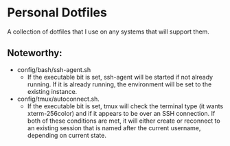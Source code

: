 # Personal Dotfiles

A collection of dotfiles that I use on any systems that will support them.

## Noteworthy:

* config/bash/ssh-agent.sh
  * If the executable bit is set, ssh-agent will be started if not already running.  If it is already running, the environment will be set to the existing instance.
* config/tmux/autoconnect.sh.
  * If the executable bit is set, tmux will check the terminal type (it wants xterm-256color) and if it appears to be over an SSH connection.  If both of these conditions are met, it will either create or reconnect to an existing session that is named after the current username, depending on current state.
